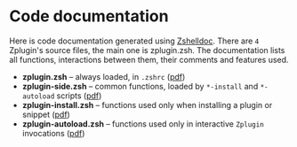 # Code documentation

Here is code documentation generated using [Zshelldoc](https://github.com/zdharma/zshelldoc).
There are `4` Zplugin's source files, the main one is zplugin.zsh. The documentation
lists all functions, interactions between them, their comments and features used.

 * **zplugin.zsh** – always loaded, in `.zshrc` ([pdf](http://zdharma.org/zplugin/zplugin.zsh.pdf))
 * **zplugin-side.zsh** – common functions, loaded by `*-install` and `*-autoload` scripts ([pdf](http://zdharma.org/zplugin/zplugin-side.zsh.pdf))
 * **zplugin-install.zsh** – functions used only when installing a plugin or snippet ([pdf](http://zdharma.org/zplugin/zplugin-install.zsh.pdf))
 * **zplugin-autoload.zsh** – functions used only in interactive `Zplugin` invocations ([pdf](http://zdharma.org/zplugin/zplugin-autoload.zsh.pdf))
